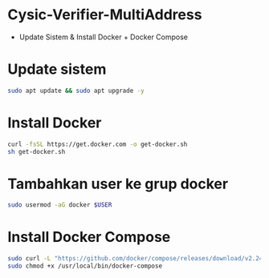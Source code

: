 # Cysic-Verifier-MultiAddress
* Update Sistem & Install Docker + Docker Compose
# Update sistem
```bash
sudo apt update && sudo apt upgrade -y
```
# Install Docker
```bash
curl -fsSL https://get.docker.com -o get-docker.sh
sh get-docker.sh
```
# Tambahkan user ke grup docker
```bash
sudo usermod -aG docker $USER
```
# Install Docker Compose
```bash 
sudo curl -L "https://github.com/docker/compose/releases/download/v2.24.7/docker-compose-$(uname -s)-$(uname -m)" -o /usr/local/bin/docker-compose
sudo chmod +x /usr/local/bin/docker-compose
```
